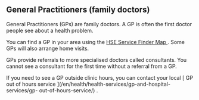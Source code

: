##  General Practitioners (family doctors)

General Practitioners (GPs) are family doctors. A GP is often the first doctor
people see about a health problem.

You can find a GP in your area using the [ HSE Service Finder Map
](https://www.hse.ie/eng/services/list/2/gp/) . Some GPs will also arrange
home visits.

GPs provide referrals to more specialised doctors called consultants. You
cannot see a consultant for the first time without a referral from a GP.

If you need to see a GP outside clinic hours, you can contact your local [ GP
out of hours service ](/en/health/health-services/gp-and-hospital-services/gp-
out-of-hours-service/) .
